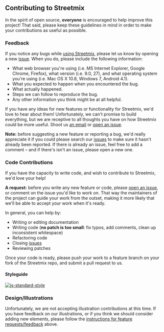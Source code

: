 ## Contributing to Streetmix

In the spirit of open source, **everyone** is encouraged to help
improve this project! That said, please keep these guidelines in mind in
order to make your contributions as useful as possible.

### Feedback

If you notice any bugs while [using Streetmix](http://streetmix.net),
please let us know by opening a new [issue][issues].
When you do, please include the following information:

- What web browser you're using (i.e. MS Internet Explorer, Google
Chrome, Firefox), what version (i.e. 9.0, 27), and what operating system
you're using (i.e. Mac OS X 10.8, Windows 7, Android 4.1).
- What you expected to happen when you encountered the bug.
- What actually happened.
- Steps we can follow to reproduce the bug.
- Any other information you think might be at all helpful.

If you have any ideas for new features or functionality for Streetmix,
we'd love to hear about them! Unfortunately, we can't promise to build
everything, but we are receptive to all thoughts you have on how
Streetmix could be more useful. Shoot us [an
email](mailto:streetmix@codeforamerica.org) or [open an issue][].

**Note:** before suggesting a new feature or reporting a bug, we'd
really appreciate it if you could please search our [issues][] to
make sure it hasn't already been reported. If there is already an issue,
feel free to add a comment – and if there's isn't an issue, please open
a new one.

### Code Contributions

If you have the capacity to write code, and wish to contribute to
Streetmix, we'd love your help!

**A request:** before you write any new feature or code, please [open an
issue][], or comment on the issue you'd like to work on. That way the
maintainers of the project can guide your work from the outset, making
it more likely that we'll be able to accept your work when it's ready.

In general, you can help by:
* Writing or editing documentation
* Writing code (**no patch is too small**: fix typos, add comments, clean up
  inconsistent whitespace)
* Refactoring code
* Closing [issues][]
* Reviewing patches

Once your code is ready, please push your work to a feature branch on
your fork of the Streetmix repo, and submit a pull request to us.

#### Styleguide

[![js-standard-style](https://cdn.rawgit.com/feross/standard/master/badge.svg)](https://github.com/feross/standard)

### Design/Illustrations

Unfortunately, we are not accepting illustration contributions at this
time. If you have feedback on our illustrations, or if you think we
should consider adding new elements, please follow the [instructions for
feature requests/feedback](#feedback) above.

[issues]: https://github.com/codeforamerica/streetmix/issues
[open an issue]: https://github.com/codeforamerica/streetmix/issues/new

